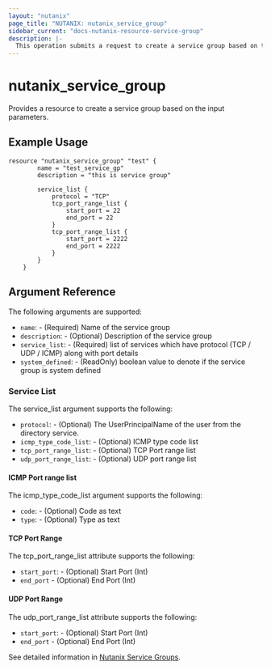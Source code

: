 ```yaml
---
layout: "nutanix"
page_title: "NUTANIX: nutanix_service_group"
sidebar_current: "docs-nutanix-resource-service-group"
description: |-
  This operation submits a request to create a service group based on the input parameters.
---
```


# nutanix_service_group

Provides a resource to create a service group based on the input parameters.

## Example Usage

```hcl
resource "nutanix_service_group" "test" {
		name = "test_service_gp"
		description = "this is service group"

		service_list {
			protocol = "TCP"
			tcp_port_range_list {
				start_port = 22
				end_port = 22
			}
			tcp_port_range_list {
				start_port = 2222
				end_port = 2222
			}
		}
	}
```


## Argument Reference

The following arguments are supported:

* `name`: - (Required) Name of the service group
* `description`: - (Optional) Description of the service group
* `service_list`: - (Required) list of services which have protocol (TCP / UDP / ICMP) along with port details
* `system_defined`: - (ReadOnly) boolean value to denote if the service group is system defined

### Service List

The service_list argument supports the following:

* `protocol`: - (Optional) The UserPrincipalName of the user from the directory service.
* `icmp_type_code_list`: - (Optional) ICMP type code list
* `tcp_port_range_list`: - (Optional) TCP Port range list
* `udp_port_range_list`: - (Optional) UDP port range list 

#### ICMP Port range list

The icmp_type_code_list argument supports the following:

* `code`: - (Optional) Code as text
* `type`: - (Optional) Type as text

#### TCP Port Range

The tcp_port_range_list attribute supports the following:

* `start_port`: - (Optional) Start Port (Int)
* `end_port` - (Optional) End Port (Int)

#### UDP Port Range

The udp_port_range_list attribute supports the following:

* `start_port`: - (Optional) Start Port (Int)
* `end_port` - (Optional) End Port (Int)

See detailed information in [Nutanix Service Groups](https://www.nutanix.dev/api_references/prism-central-v3/#/38492a5cb53e2-create-a-new-service-group).
